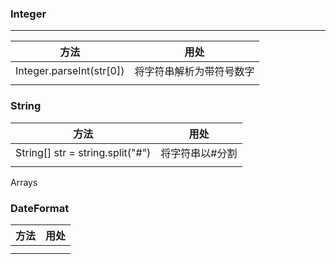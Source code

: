 ### Integer

---

| 方法                     | 用处                     |
| ------------------------ | ------------------------ |
| Integer.parseInt(str[0]) | 将字符串解析为带符号数字 |
|                          |                          |

### String

| 方法                             | 用处            |
| -------------------------------- | --------------- |
| String[] str = string.split("#") | 将字符串以#分割 |
|                                  |                 |



Arrays



### DateFormat

| 方法 | 用处 |
| ---- | ---- |
|      |      |
|      |      |

